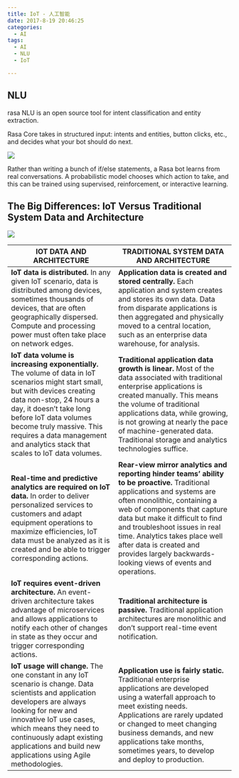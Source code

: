 ```yaml
---
title: IoT - 人工智能
date: 2017-8-19 20:46:25
categories:
  - AI
tags:
  - AI
  - NLU
  - IoT

---
```


## NLU

rasa NLU is an open source tool for intent classification and entity extraction.

Rasa Core takes in structured input: intents and entities, button clicks, etc., and decides what your bot should do next.

![](https://lastmile-rasa-dm.readthedocs-hosted.com/en/latest/_images/rasa_arch.png)


Rather than writing a bunch of if/else statements, a Rasa bot learns from real conversations. A probabilistic model chooses which action to take, and this can be trained using supervised, reinforcement, or interactive learning.



## The Big Differences: IoT Versus Traditional System Data and Architecture

![](https://osswangxining.github.io/images/illustration-iot.svg)

| IOT DATA AND ARCHITECTURE  |  TRADITIONAL SYSTEM DATA AND ARCHITECTURE |
|---|---|
| **IoT data is distributed.** In any given IoT scenario, data is distributed among devices, sometimes thousands of devices, that are often geographically dispersed. Compute and processing power must often take place on network edges.	  | **Application data is created and stored centrally.** Each application and system creates and stores its own data. Data from disparate applications is then aggregated and physically moved to a central location, such as an enterprise data warehouse, for analysis.  |
| **IoT data volume is increasing exponentially.** The volume of data in IoT scenarios might start small, but with devices creating data non-stop, 24 hours a day, it doesn’t take long before IoT data volumes become truly massive. This requires a data management and analytics stack that scales to IoT data volumes.	  | **Traditional application data growth is linear.** Most of the data associated with traditional enterprise applications is created manually. This means the volume of traditional applications data, while growing, is not growing at nearly the pace of machine-generated data. Traditional storage and analytics technologies suffice.  |
| **Real-time and predictive analytics are required on IoT data.** In order to deliver personalized services to customers and adapt equipment operations to maximize efficiencies, IoT data must be analyzed as it is created and be able to trigger corresponding actions.	  | **Rear-view mirror analytics and reporting hinder teams’ ability to be proactive.** Traditional applications and systems are often monolithic, containing a web of components that capture data but make it difficult to find and troubleshoot issues in real time. Analytics takes place well after data is created and provides largely backwards-looking views of events and operations.  |
| **IoT requires event-driven architecture.** An event-driven architecture takes advantage of microservices and allows applications to notify each other of changes in state as they occur and trigger corresponding actions.	| **Traditional architecture is passive.** Traditional application architectures are monolithic and don’t support real-time event notification. |
| **IoT usage will change.** The one constant in any IoT scenario is change. Data scientists and application developers are always looking for new and innovative IoT use cases, which means they need to continuously adapt existing applications and build new applications using Agile methodologies.	| **Application use is fairly static.** Traditional enterprise applications are developed using a waterfall approach to meet existing needs. Applications are rarely updated or changed to meet changing business demands, and new applications take months, sometimes years, to develop and deploy to production. |
